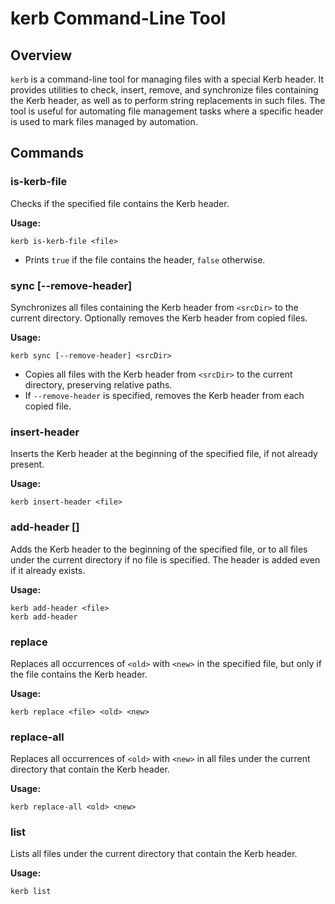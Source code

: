 # kerb Command-Line Tool

## Overview

`kerb` is a command-line tool for managing files with a special Kerb header. It provides utilities to check, insert, remove, and synchronize files containing the Kerb header, as well as to perform string replacements in such files. The tool is useful for automating file management tasks where a specific header is used to mark files managed by automation.

## Commands

### is-kerb-file <file>
Checks if the specified file contains the Kerb header.

**Usage:**
```
kerb is-kerb-file <file>
```
- Prints `true` if the file contains the header, `false` otherwise.

### sync [--remove-header] <srcDir>
Synchronizes all files containing the Kerb header from `<srcDir>` to the current directory. Optionally removes the Kerb header from copied files.

**Usage:**
```
kerb sync [--remove-header] <srcDir>
```
- Copies all files with the Kerb header from `<srcDir>` to the current directory, preserving relative paths.
- If `--remove-header` is specified, removes the Kerb header from each copied file.

### insert-header <file>
Inserts the Kerb header at the beginning of the specified file, if not already present.

**Usage:**
```
kerb insert-header <file>
```

### add-header [<file>]
Adds the Kerb header to the beginning of the specified file, or to all files under the current directory if no file is specified. The header is added even if it already exists.

**Usage:**
```
kerb add-header <file>
kerb add-header
```

### replace <file> <old> <new>
Replaces all occurrences of `<old>` with `<new>` in the specified file, but only if the file contains the Kerb header.

**Usage:**
```
kerb replace <file> <old> <new>
```

### replace-all <old> <new>
Replaces all occurrences of `<old>` with `<new>` in all files under the current directory that contain the Kerb header.

**Usage:**
```
kerb replace-all <old> <new>
```

### list
Lists all files under the current directory that contain the Kerb header.

**Usage:**
```
kerb list
```